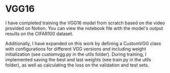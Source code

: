 # VGG16

I have completed training the VGG16 model from scratch based on the video provided on Notion. You can view the notebook file with the model's output results on the CIFAR100 dataset.

Additionally, I have expanded on this work by defining a CustomVGG class with configurations for different VGG versions and including weight initialization (see customvgg.py in the utils folder). During training, I implemented saving the best and last weights (see train.py in the utils folder), as well as calculating the loss on the validation and test sets.